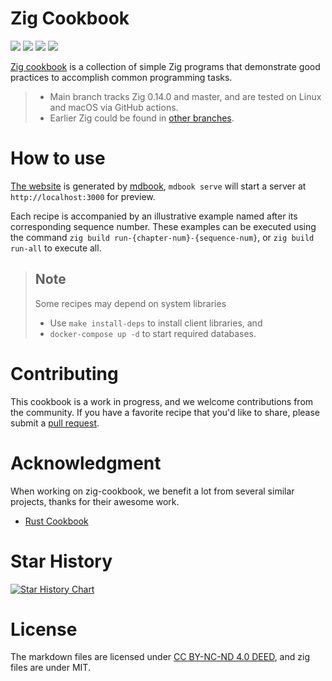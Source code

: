 # Zig Cookbook

[![](https://img.shields.io/discord/1155469703846834187?label=Chat%20on%20Discord)](https://discord.gg/bAehMGPb2R)
[![](https://img.shields.io/github/stars/zigcc/zig-cookbook?style=square&color=#30a14e)](https://github.com/zigcc/zig-cookbook/stargazers)
[![](https://github.com/zigcc/zig-cookbook/actions/workflows/ci.yml/badge.svg)](https://github.com/zigcc/zig-cookbook/actions/workflows/ci.yml)
[![](https://github.com/zigcc/zig-cookbook/actions/workflows/pages.yml/badge.svg)](https://github.com/zigcc/zig-cookbook/actions/workflows/pages.yml)

[Zig cookbook](https://github.com/zigcc/zig-cookbook) is a collection of simple Zig programs that demonstrate good practices to accomplish common programming tasks.

> - Main branch tracks Zig 0.14.0 and master, and are tested on Linux and macOS via GitHub actions.
> - Earlier Zig could be found in [other branches](https://github.com/zigcc/zig-cookbook/branches).

# How to use

[The website](https://cookbook.ziglang.cc/) is generated by [mdbook](https://rust-lang.github.io/mdBook/), `mdbook serve` will start a server at `http://localhost:3000` for preview.

Each recipe is accompanied by an illustrative example named after its corresponding sequence number. These examples can be executed using the command `zig build run-{chapter-num}-{sequence-num}`, or `zig build run-all` to execute all.

> ## Note
> Some recipes may depend on system libraries
> - Use `make install-deps` to install client libraries, and
> - `docker-compose up -d` to start required databases.

# Contributing

This cookbook is a work in progress, and we welcome contributions from the community. If you have a favorite recipe that you'd like to share, please submit a [pull request](https://github.com/zigcc/zig-cookbook/pulls).

# Acknowledgment

When working on zig-cookbook, we benefit a lot from several similar projects, thanks for their awesome work.

- [Rust Cookbook](https://github.com/rust-lang-nursery/rust-cookbook)

# Star History

[![Star History Chart](https://api.star-history.com/svg?repos=zigcc/zig-cookbook&type=Date)](https://star-history.com/#zigcc/zig-cookbook&Date)

# License

The markdown files are licensed under [CC BY-NC-ND 4.0 DEED](https://creativecommons.org/licenses/by-nc-nd/4.0/), and zig files are under MIT.
